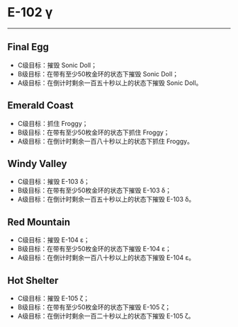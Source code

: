 # E-102 γ

---

## Final Egg

* C级目标：摧毁 Sonic Doll；
* B级目标：在带有至少50枚金环的状态下摧毁 Sonic Doll；
* A级目标：在倒计时剩余一百五十秒以上的状态下摧毁 Sonic Doll。

## Emerald Coast

* C级目标：抓住 Froggy；
* B级目标：在带有至少50枚金环的状态下抓住 Froggy；
* A级目标：在倒计时剩余一百八十秒以上的状态下抓住 Froggy。

## Windy Valley

* C级目标：摧毁 E-103 δ；
* B级目标：在带有至少50枚金环的状态下摧毁 E-103 δ；
* A级目标：在倒计时剩余一百五十秒以上的状态下摧毁 E-103 δ。

## Red Mountain

* C级目标：摧毁 E-104 ε；
* B级目标：在带有至少50枚金环的状态下摧毁 E-104 ε；
* A级目标：在倒计时剩余一百八十秒以上的状态下摧毁 E-104 ε。

## Hot Shelter

* C级目标：摧毁 E-105 ζ；
* B级目标：在带有至少50枚金环的状态下摧毁 E-105 ζ；
* A级目标：在倒计时剩余一百二十秒以上的状态下摧毁 E-105 ζ。



